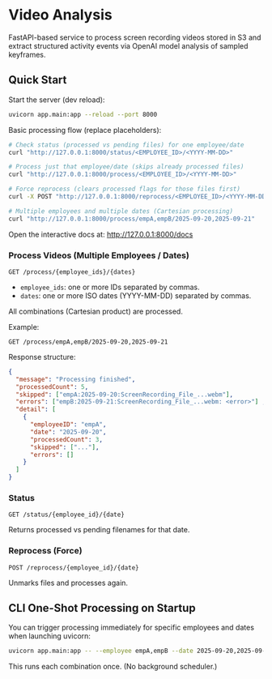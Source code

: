 # Video Analysis

FastAPI-based service to process screen recording videos stored in S3 and extract structured activity events via OpenAI model analysis of sampled keyframes.

## Quick Start

Start the server (dev reload):

```bash
uvicorn app.main:app --reload --port 8000
```

Basic processing flow (replace placeholders):

```bash
# Check status (processed vs pending files) for one employee/date
curl "http://127.0.0.1:8000/status/<EMPLOYEE_ID>/<YYYY-MM-DD>"

# Process just that employee/date (skips already processed files)
curl "http://127.0.0.1:8000/process/<EMPLOYEE_ID>/<YYYY-MM-DD>"

# Force reprocess (clears processed flags for those files first)
curl -X POST "http://127.0.0.1:8000/reprocess/<EMPLOYEE_ID>/<YYYY-MM-DD>"

# Multiple employees and multiple dates (Cartesian processing)
curl "http://127.0.0.1:8000/process/empA,empB/2025-09-20,2025-09-21"
```

Open the interactive docs at: <http://127.0.0.1:8000/docs>

### Process Videos (Multiple Employees / Dates)

```text
GET /process/{employee_ids}/{dates}
```

- `employee_ids`: one or more IDs separated by commas.
- `dates`: one or more ISO dates (YYYY-MM-DD) separated by commas.

All combinations (Cartesian product) are processed.

Example:

```text
GET /process/empA,empB/2025-09-20,2025-09-21
```

Response structure:

```json
{
  "message": "Processing finished",
  "processedCount": 5,
  "skipped": ["empA:2025-09-20:ScreenRecording_File_...webm"],
  "errors": ["empB:2025-09-21:ScreenRecording_File_...webm: <error>"] ,
  "detail": [
    {
      "employeeID": "empA",
      "date": "2025-09-20",
      "processedCount": 3,
      "skipped": ["..."],
      "errors": []
    }
  ]
}
```

### Status

```text
GET /status/{employee_id}/{date}
```

Returns processed vs pending filenames for that date.

### Reprocess (Force)

```text
POST /reprocess/{employee_id}/{date}
```

Unmarks files and processes again.

## CLI One-Shot Processing on Startup

You can trigger processing immediately for specific employees and dates when launching uvicorn:

```bash
uvicorn app.main:app -- --employee empA,empB --date 2025-09-20,2025-09-21
```

This runs each combination once. (No background scheduler.)
